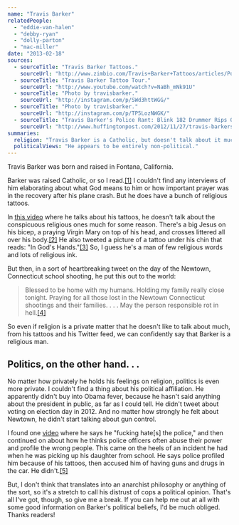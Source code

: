 ```yaml
---
name: "Travis Barker"
relatedPeople:
  - "eddie-van-halen"
  - "debby-ryan"
  - "dolly-parton"
  - "mac-miller"
date: "2013-02-18"
sources:
  - sourceTitle: "Travis Barker Tattoos."
    sourceUrl: "http://www.zimbio.com/Travis+Barker+Tattoos/articles/PqoGB6b0O4Y/Travis+Barker+Tattoos"
  - sourceTitle: "Travis Barker Tattoo Tour."
    sourceUrl: "http://www.youtube.com/watch?v=NaBh_mNk91U"
  - sourceTitle: "Photo by travisbarker."
    sourceUrl: "http://instagram.com/p/SWd3httWGG/"
  - sourceTitle: "Photo by travisbarker."
    sourceUrl: "http://instagram.com/p/TP5LozNWGK/"
  - sourceTitle: "Travis Barker's Police Rant: Blink 182 Drummer Rips On LAPD For 'Stereotyping.'"
    sourceUrl: "http://www.huffingtonpost.com/2012/11/27/travis-barkers-police-rant-blink-182-drummer-rips-lapd-video_n_2197151.html"
summaries:
  religion: "Travis Barker is a Catholic, but doesn't talk about it much."
  politicalViews: "He appears to be entirely non-political."
---
```


Travis Barker was born and raised in Fontana, California.

Barker was raised Catholic, or so I read.<a class="source-citation" href="#http%3A%2F%2Fwww.zimbio.com%2FTravis%2BBarker%2BTattoos%2Farticles%2FPqoGB6b0O4Y%2FTravis%2BBarker%2BTattoos" title="Travis Barker Tattoos.">[1]</a> I couldn't find any interviews of him elaborating about what God means to him or how important prayer was in the recovery after his plane crash. But he does have a bunch of religious tattoos.

In [this video](http://www.youtube.com/watch?v=NaBh_mNk91U) where he talks about his tattoos, he doesn't talk about the conspicuous religious ones much for some reason. There's a big Jesus on his bicep, a praying Virgin Mary on top of his head, and crosses littered all over his body.<a class="source-citation" href="#http%3A%2F%2Fwww.youtube.com%2Fwatch%3Fv%3DNaBh_mNk91U" title="Travis Barker Tattoo Tour.">[2]</a> He also tweeted a picture of a tattoo under his chin that reads: "In God's Hands."<a class="source-citation" href="#http%3A%2F%2Finstagram.com%2Fp%2FSWd3httWGG%2F" title="Photo by travisbarker.">[3]</a> So, I guess he's a man of few religious words and lots of religious ink.

But then, in a sort of heartbreaking tweet on the day of the Newtown, Connecticut school shooting, he put this out to the world:

>Blessed to be home with my humans. Holding my family really close tonight. Praying for all those lost in the Newtown Connecticut shootings and their families. . . . May the person responsible rot in hell.<a class="source-citation" href="#http%3A%2F%2Finstagram.com%2Fp%2FTP5LozNWGK%2F" title="Photo by travisbarker.">[4]</a>

So even if religion is a private matter that he doesn't like to talk about much, from his tattoos and his Twitter feed, we can confidently say that Barker is a religious man.


## Politics, on the other hand. . .

No matter how privately he holds his feelings on religion, politics is even more private. I couldn't find a thing about his political affiliation. He apparently didn't buy into Obama fever, because he hasn't said anything about the president in public, as far as I could tell. He didn't tweet about voting on election day in 2012. And no matter how strongly he felt about Newtown, he didn't start talking about gun control.

I found one [video](http://www.huffingtonpost.com/2012/11/27/travis-barkers-police-rant-blink-182-drummer-rips-lapd-video_n_2197151.html) where he says he "fucking hate[s] the police," and then continued on about how he thinks police officers often abuse their power and profile the wrong people. This came on the heels of an incident he had when he was picking up his daughter from school. He says police profiled him because of his tattoos, then accused him of having guns and drugs in the car. He didn't.<a class="source-citation" href="#http%3A%2F%2Fwww.huffingtonpost.com%2F2012%2F11%2F27%2Ftravis-barkers-police-rant-blink-182-drummer-rips-lapd-video_n_2197151.html" title="Travis Barker&apos;s Police Rant: Blink 182 Drummer Rips On LAPD For &apos;Stereotyping.&apos;">[5]</a>

But, I don't think that translates into an anarchist philosophy or anything of the sort, so it's a stretch to call his distrust of cops a political opinion. That's all I've got, though, so give me a break. If you can help me out at all with some good information on Barker's political beliefs, I'd be much obliged. Thanks readers!